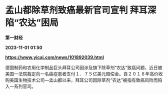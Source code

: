 # 孟山都除草剂致癌最新官司宣判 拜耳深陷“农达”困局
**第一财经**

**2023-11-01 01:50**

**https://www.yicai.com/news/101892039.html**

德国制药和农用化学制品巨头拜耳公司因涉及旗下除草剂“农达”致癌问题，近日被美国一法院裁定向一名癌症患者支付１．７５亿美元赔偿金。自２０１８年高价收购美国生物技术公司—孟山都以来，拜耳公司因除草剂“农达”被指有致癌风险而陷入一系列官司。